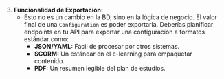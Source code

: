 
3.  **Funcionalidad de Exportación:**
    *   Esto no es un cambio en la BD, sino en la lógica de negocio. El valor final de una `Configuration` es poder exportarla. Deberías planificar endpoints en tu API para exportar una configuración a formatos estándar como:
        *   **JSON/YAML:** Fácil de procesar por otros sistemas.
        *   **SCORM:** Un estándar en el e-learning para empaquetar contenido.
        *   **PDF:** Un resumen legible del plan de estudios.

